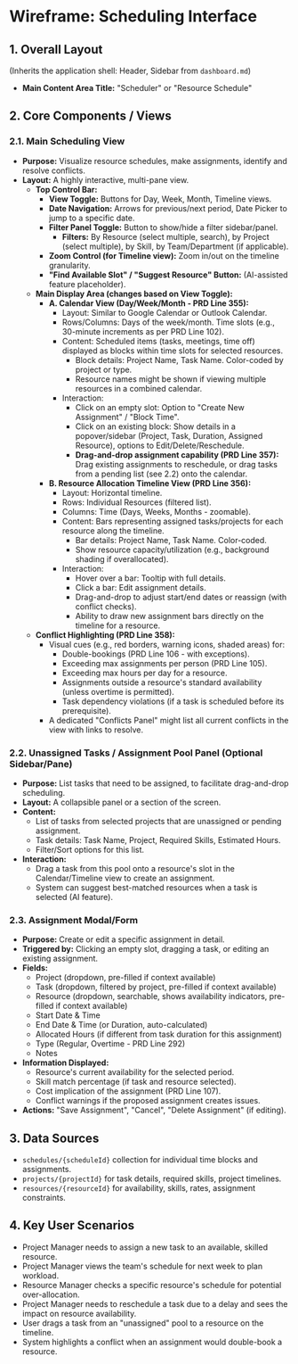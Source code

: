 # Wireframe: Scheduling Interface

## 1. Overall Layout
(Inherits the application shell: Header, Sidebar from `dashboard.md`)

*   **Main Content Area Title:** "Scheduler" or "Resource Schedule"

## 2. Core Components / Views

### 2.1. Main Scheduling View

*   **Purpose:** Visualize resource schedules, make assignments, identify and resolve conflicts.
*   **Layout:** A highly interactive, multi-pane view.
    *   **Top Control Bar:**
        *   **View Toggle:** Buttons for Day, Week, Month, Timeline views.
        *   **Date Navigation:** Arrows for previous/next period, Date Picker to jump to a specific date.
        *   **Filter Panel Toggle:** Button to show/hide a filter sidebar/panel.
            *   **Filters:** By Resource (select multiple, search), by Project (select multiple), by Skill, by Team/Department (if applicable).
        *   **Zoom Control (for Timeline view):** Zoom in/out on the timeline granularity.
        *   **"Find Available Slot" / "Suggest Resource" Button:** (AI-assisted feature placeholder).
    *   **Main Display Area (changes based on View Toggle):**
        *   **A. Calendar View (Day/Week/Month - PRD Line 355):**
            *   Layout: Similar to Google Calendar or Outlook Calendar.
            *   Rows/Columns: Days of the week/month. Time slots (e.g., 30-minute increments as per PRD Line 102).
            *   Content: Scheduled items (tasks, meetings, time off) displayed as blocks within time slots for selected resources.
                *   Block details: Project Name, Task Name. Color-coded by project or type.
                *   Resource names might be shown if viewing multiple resources in a combined calendar.
            *   Interaction:
                *   Click on an empty slot: Option to "Create New Assignment" / "Block Time".
                *   Click on an existing block: Show details in a popover/sidebar (Project, Task, Duration, Assigned Resource), options to Edit/Delete/Reschedule.
                *   **Drag-and-drop assignment capability (PRD Line 357):** Drag existing assignments to reschedule, or drag tasks from a pending list (see 2.2) onto the calendar.
        *   **B. Resource Allocation Timeline View (PRD Line 356):**
            *   Layout: Horizontal timeline.
            *   Rows: Individual Resources (filtered list).
            *   Columns: Time (Days, Weeks, Months - zoomable).
            *   Content: Bars representing assigned tasks/projects for each resource along the timeline.
                *   Bar details: Project Name, Task Name. Color-coded.
                *   Show resource capacity/utilization (e.g., background shading if overallocated).
            *   Interaction:
                *   Hover over a bar: Tooltip with full details.
                *   Click a bar: Edit assignment details.
                *   Drag-and-drop to adjust start/end dates or reassign (with conflict checks).
                *   Ability to draw new assignment bars directly on the timeline for a resource.
    *   **Conflict Highlighting (PRD Line 358):**
        *   Visual cues (e.g., red borders, warning icons, shaded areas) for:
            *   Double-bookings (PRD Line 106 - with exceptions).
            *   Exceeding max assignments per person (PRD Line 105).
            *   Exceeding max hours per day for a resource.
            *   Assignments outside a resource's standard availability (unless overtime is permitted).
            *   Task dependency violations (if a task is scheduled before its prerequisite).
        *   A dedicated "Conflicts Panel" might list all current conflicts in the view with links to resolve.

### 2.2. Unassigned Tasks / Assignment Pool Panel (Optional Sidebar/Pane)

*   **Purpose:** List tasks that need to be assigned, to facilitate drag-and-drop scheduling.
*   **Layout:** A collapsible panel or a section of the screen.
*   **Content:**
    *   List of tasks from selected projects that are unassigned or pending assignment.
    *   Task details: Task Name, Project, Required Skills, Estimated Hours.
    *   Filter/Sort options for this list.
*   **Interaction:**
    *   Drag a task from this pool onto a resource's slot in the Calendar/Timeline view to create an assignment.
    *   System can suggest best-matched resources when a task is selected (AI feature).

### 2.3. Assignment Modal/Form

*   **Purpose:** Create or edit a specific assignment in detail.
*   **Triggered by:** Clicking an empty slot, dragging a task, or editing an existing assignment.
*   **Fields:**
    *   Project (dropdown, pre-filled if context available)
    *   Task (dropdown, filtered by project, pre-filled if context available)
    *   Resource (dropdown, searchable, shows availability indicators, pre-filled if context available)
    *   Start Date & Time
    *   End Date & Time (or Duration, auto-calculated)
    *   Allocated Hours (if different from task duration for this assignment)
    *   Type (Regular, Overtime - PRD Line 292)
    *   Notes
*   **Information Displayed:**
    *   Resource's current availability for the selected period.
    *   Skill match percentage (if task and resource selected).
    *   Cost implication of the assignment (PRD Line 107).
    *   Conflict warnings if the proposed assignment creates issues.
*   **Actions:** "Save Assignment", "Cancel", "Delete Assignment" (if editing).

## 3. Data Sources
*   `schedules/{scheduleId}` collection for individual time blocks and assignments.
*   `projects/{projectId}` for task details, required skills, project timelines.
*   `resources/{resourceId}` for availability, skills, rates, assignment constraints.

## 4. Key User Scenarios
*   Project Manager needs to assign a new task to an available, skilled resource.
*   Project Manager views the team's schedule for next week to plan workload.
*   Resource Manager checks a specific resource's schedule for potential over-allocation.
*   Project Manager needs to reschedule a task due to a delay and sees the impact on resource availability.
*   User drags a task from an "unassigned" pool to a resource on the timeline.
*   System highlights a conflict when an assignment would double-book a resource.
